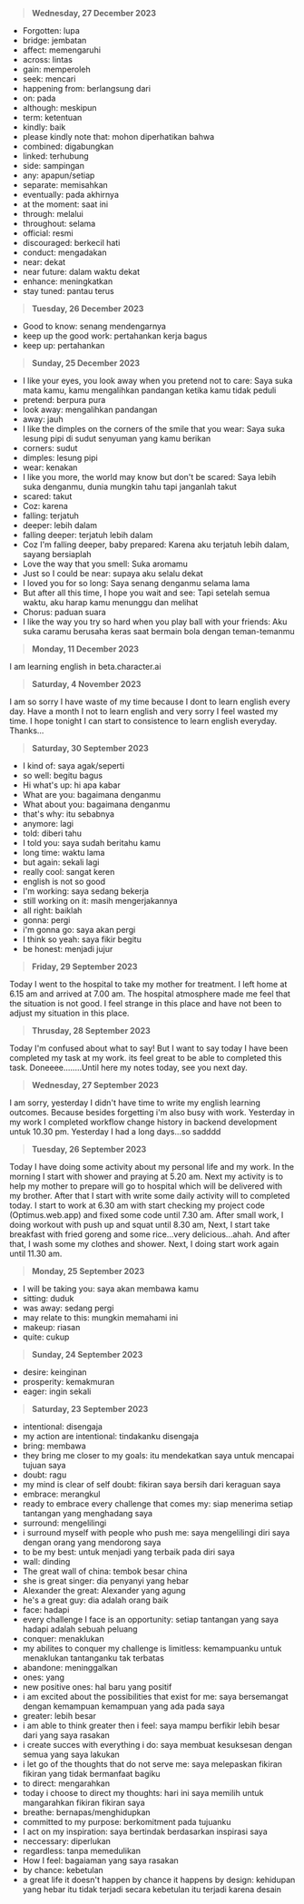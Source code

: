 > **Wednesday, 27 December 2023**

- Forgotten: lupa
- bridge: jembatan
- affect: memengaruhi
- across: lintas
- gain: memperoleh
- seek: mencari
- happening from: berlangsung dari
- on: pada
- although: meskipun 
- term: ketentuan
- kindly: baik
- please kindly note that: mohon diperhatikan bahwa
- combined: digabungkan
- linked: terhubung
- side: sampingan
- any: apapun/setiap
- separate: memisahkan
- eventually: pada akhirnya
- at the moment: saat ini
- through: melalui
- throughout: selama
- official: resmi
- discouraged: berkecil hati
- conduct: mengadakan
- near: dekat
- near future: dalam waktu dekat
- enhance: meningkatkan
- stay tuned: pantau terus

> **Tuesday, 26 December 2023**

- Good to know: senang mendengarnya
- keep up the good work: pertahankan kerja bagus
- keep up: pertahankan

> **Sunday, 25 December 2023**

- I like your eyes, you look away when you pretend not to care: Saya suka mata kamu, kamu mengalihkan pandangan ketika kamu tidak peduli
- pretend: berpura pura
- look away: mengalihkan pandangan
- away: jauh
- I like the dimples on the corners of the smile that you wear: Saya suka lesung pipi di sudut senyuman yang kamu berikan
- corners: sudut
- dimples: lesung pipi
- wear: kenakan
- I like you more, the world may know but don't be scared: Saya lebih suka denganmu, dunia mungkin tahu tapi janganlah takut
- scared: takut
- Coz: karena
- falling: terjatuh
- deeper: lebih dalam
- falling deeper: terjatuh lebih dalam
- Coz I'm falling deeper, baby prepared: Karena aku terjatuh lebih dalam, sayang bersiaplah
- Love the way that you smell: Suka aromamu
- Just so I could be near: supaya aku selalu dekat
- I loved you for so long: Saya senang denganmu selama lama
- But after all this time, I hope you wait and see: Tapi setelah semua waktu, aku harap kamu menunggu dan melihat
- Chorus: paduan suara
- I like the way you try so hard when you play ball with your friends: Aku suka caramu berusaha keras saat bermain bola dengan teman-temanmu

> **Monday, 11 December 2023**

I am learning english in beta.character.ai

> **Saturday, 4 November 2023**

I am so sorry I have waste of my time because I dont to learn english every day. Have a month I not to learn english and very sorry I feel wasted my time. I hope tonight I can start to consistence to learn english everyday. Thanks...

> **Saturday, 30 September 2023**

- I kind of: saya agak/seperti
- so well: begitu bagus
- Hi what's up: hi apa kabar
- What are you: bagaimana denganmu
- What about you: bagaimana denganmu
- that's why: itu sebabnya
- anymore: lagi
- told: diberi tahu
- I told you: saya sudah beritahu kamu
- long time: waktu lama
- but again: sekali lagi
- really cool: sangat keren
- english is not so good
- I'm working: saya sedang bekerja
- still working on it: masih mengerjakannya
- all right: baiklah
- gonna: pergi
- i'm gonna go: saya akan pergi
- I think so yeah: saya fikir begitu
- be honest: menjadi jujur

> **Friday, 29 September 2023**

Today I went to the hospital to take my mother for treatment. I left home at 6.15 am and arrived at 7.00 am. The hospital atmosphere made me feel that the situation is not good. I feel strange in this place and have not been to adjust my situation in this place.

> **Thrusday, 28 September 2023**

Today I'm confused about what to say! But I want to say today I have been completed my task at my work. its feel great to be able to completed this task. Doneeee........Until here my notes today, see you next day.

> **Wednesday, 27 September 2023**

I am sorry, yesterday I didn't have time to write my english learning outcomes. Because besides forgetting i'm also busy with work. Yesterday in my work I completed workflow change history in backend development untuk 10.30 pm. Yesterday I had a long days...so sadddd

> **Tuesday, 26 September 2023**

Today I have doing some activity about my personal life and my work. In the morning I start with shower and praying at 5.20 am. Next my activity is to help my mother to prepare will go to hospital which will be delivered with my brother. After that I start with write some daily activity will to completed today. I start to work at 6.30 am with start checking my project code (Optimus.web.app) and fixed some code until 7.30 am. After small work, I doing workout with push up and squat until 8.30 am, Next, I start take breakfast with fried goreng and some rice...very delicious...ahah. And after that, I wash some my clothes and shower. Next, I doing start work again until 11.30 am.

> **Monday, 25 September 2023**

- I will be taking you: saya akan membawa kamu
- sitting: duduk
- was away: sedang pergi
- may relate to this: mungkin memahami ini
- makeup: riasan
- quite: cukup

> **Sunday, 24 September 2023**

- desire: keinginan
- prosperity: kemakmuran
- eager: ingin sekali

> **Saturday, 23 September 2023**

- intentional: disengaja
- my action are intentional: tindakanku disengaja
- bring: membawa
- they bring me closer to my goals: itu mendekatkan saya untuk mencapai tujuan saya
- doubt: ragu
- my mind is clear of self doubt: fikiran saya bersih dari keraguan saya
- embrace: merangkul
- ready to embrace every challenge that comes my: siap menerima setiap tantangan yang menghadang saya
- surround: mengelilingi
- i surround myself with people who push me: saya mengelilingi diri saya dengan orang yang mendorong saya
- to be my best: untuk menjadi yang terbaik pada diri saya
- wall: dinding
- The great wall of china: tembok besar china
- she is great singer: dia penyanyi yang hebar
- Alexander the great: Alexander yang agung
- he's a great guy: dia adalah orang baik
- face: hadapi
- every challenge I face is an opportunity: setiap tantangan yang saya hadapi adalah sebuah peluang
- conquer: menaklukan
- my abilites to conquer my challenge is limitless: kemampuanku untuk menaklukan tantanganku tak terbatas
- abandone: meninggalkan
- ones: yang
- new positive ones: hal baru yang positif
- i am excited about the possibilities that exist for me: saya bersemangat dengan kemampuan kemampuan yang ada pada saya
- greater: lebih besar
- i am able to think greater then i feel: saya  mampu berfikir lebih besar dari yang saya rasakan
- i create succes with everything i do: saya membuat kesuksesan dengan semua yang saya lakukan
- i let go of the thoughts that do not serve me: saya melepaskan fikiran fikiran yang tidak bermanfaat bagiku
- to direct: mengarahkan
- today i choose to direct my thoughts: hari ini saya memilih untuk mangarahkan fikiran fikiran saya
- breathe: bernapas/menghidupkan
- committed to my purpose: berkomitment pada tujuanku
- I act on my inspiration: saya bertindak berdasarkan inspirasi saya
- neccessary: diperlukan
- regardless: tanpa memedulikan
- How I feel: bagaiaman yang saya rasakan
- by chance: kebetulan
- a great life it doesn't happen by chance it happens by design: kehidupan yang hebar itu tidak terjadi secara kebetulan itu terjadi karena desain

